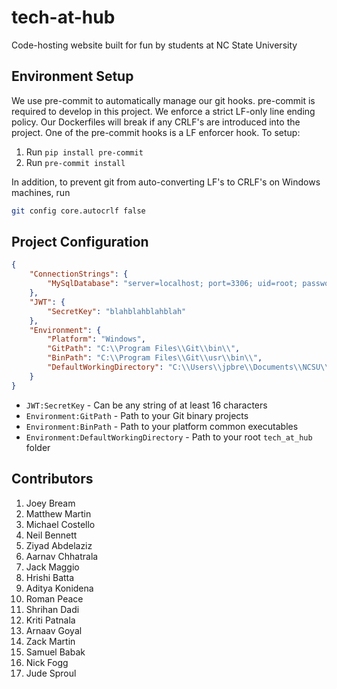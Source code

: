# tech-at-hub

Code-hosting website built for fun by students at NC State University

## Environment Setup

We use pre-commit to automatically manage our git hooks. pre-commit is required to develop in this project. We enforce a strict LF-only line ending policy. Our Dockerfiles will break if any CRLF's are introduced into the project. One of the pre-commit hooks is a LF enforcer hook. To setup:

1. Run `pip install pre-commit`
2. Run `pre-commit install`

In addition, to prevent git from auto-converting LF's to CRLF's on Windows machines, run

```bash
git config core.autocrlf false
```

## Project Configuration

```json
{
    "ConnectionStrings": {
        "MySqlDatabase": "server=localhost; port=3306; uid=root; password=dbpass; database=tech-at-hub;"
    },
    "JWT": {
        "SecretKey": "blahblahblahblah"
    },
    "Environment": {
        "Platform": "Windows",
        "GitPath": "C:\\Program Files\\Git\\bin\\",
        "BinPath": "C:\\Program Files\\Git\\usr\\bin\\",
        "DefaultWorkingDirectory": "C:\\Users\\jpbre\\Documents\\NCSU\\tech-at-hub\\"
    }
}
```

- ```JWT:SecretKey``` - Can be any string of at least 16 characters
- ```Environment:GitPath``` - Path to your Git binary projects
- ```Environment:BinPath``` - Path to your platform common executables
- ```Environment:DefaultWorkingDirectory``` - Path to your root ```tech_at_hub``` folder

## Contributors

1. Joey Bream
2. Matthew Martin
3. Michael Costello
4. Neil Bennett
5. Ziyad Abdelaziz
6. Aarnav Chhatrala
7. Jack Maggio
8. Hrishi Batta
9. Aditya Konidena
10. Roman Peace
11. Shrihan Dadi
12. Kriti Patnala
13. Arnaav Goyal
14. Zack Martin
15. Samuel Babak
16. Nick Fogg
17. Jude Sproul
